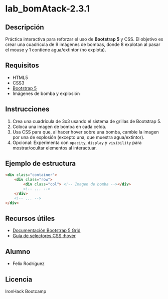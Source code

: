 # lab_bomAtack-2.3.1

## Descripción

Práctica interactiva para reforzar el uso de **Bootstrap 5** y CSS. El objetivo es crear una cuadrícula de 9 imágenes de bombas, donde 8 explotan al pasar el mouse y 1 contiene agua/extintor (no explota).

## Requisitos

- HTML5
- CSS3
- [Bootstrap 5](https://getbootstrap.com/)
- Imágenes de bomba y explosión

## Instrucciones

1. Crea una cuadrícula de 3x3 usando el sistema de grillas de Bootstrap 5.
2. Coloca una imagen de bomba en cada celda.
3. Usa CSS para que, al hacer hover sobre una bomba, cambie la imagen por una de explosión (excepto una, que muestra agua/extintor).
4. Opcional: Experimenta con `opacity`, `display` y `visibility` para mostrar/ocultar elementos al interactuar.

## Ejemplo de estructura

```html
<div class="container">
    <div class="row">
        <div class="col"> <!-- Imagen de bomba --></div>
        <!-- ... -->
    </div>
    <!-- ... -->
</div>
```

## Recursos útiles

- [Documentación Bootstrap 5 Grid](https://getbootstrap.com/docs/5.0/layout/grid/)
- [Guía de selectores CSS :hover](https://developer.mozilla.org/es/docs/Web/CSS/:hover)

## Alumno
- Felix Rodríguez
## Licencia
IronHack Bootcamp


